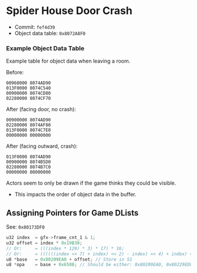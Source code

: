 Spider House Door Crash
=======================

- Commit: `fef4d39`
- Object data table: `0x8072A8F0`

### Example Object Data Table

Example table for object data when leaving a room.

Before:
```
00960000 8074AD90
013F0000 8074C540
00900000 8074CD80
02280000 8074CF70
```

After (facing door, no crash):
```
00900000 8074AD90
02280000 8074AF80
013F0000 8074C7E0
00000000 00000000
```

After (facing outward, crash):
```
013F0000 8074AD90
00900000 8074B5D0
02280000 8074B7C0
00000000 00000000
```

Actors seem to only be drawn if the game thinks they could be visible.
- This impacts the order of object data in the buffer.

## Assigning Pointers for Game DLists

See: `0x80173DF0`

```c
u32 index  = gfx->frame_cnt_1 & 1;
u32 offset = index * 0x19B30;
// Or:     = (((index * 129) * 3) * 17) * 16;
// Or:     = ((((((index << 7) + index) << 2) - index) << 4) + index) << 4;
u8 *base   = 0x80209EA0 + offset; // Store in S1
u8 *opa    = base + 0x6508; // Should be either: 0x80209EA0, 0x80229ED8
```
